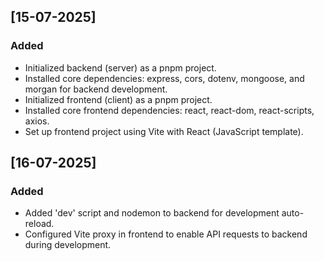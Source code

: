 ## [15-07-2025]
### Added
- Initialized backend (server) as a pnpm project.
- Installed core dependencies: express, cors, dotenv, mongoose, and morgan for backend development.
- Initialized frontend (client) as a pnpm project.
- Installed core frontend dependencies: react, react-dom, react-scripts, axios.
- Set up frontend project using Vite with React (JavaScript template).

## [16-07-2025]
### Added
- Added 'dev' script and nodemon to backend for development auto-reload.
- Configured Vite proxy in frontend to enable API requests to backend during development.
